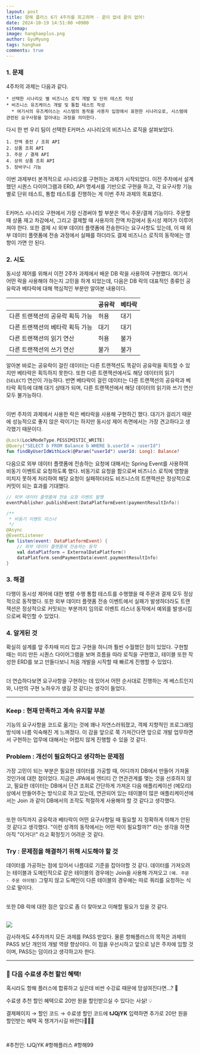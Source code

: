 ```yaml
---
layout:	post
title: 항해 플러스 6기 4주차를 회고하며 - 끝이 없네 끝이 없어!
date: 2024-10-19 14:51:00 +0900
sitemap: 
image: hanghaeplus.png
author: GyuMyung
tags: hanghae
comments: true
---
```


### 1. 문제

4주차의 과제는 다음과 같다.

```
* 선택한 시나리오 별 비즈니스 로직 개발 및 단위 테스트 작성
* 비즈니스 유즈케이스 개발 및 통합 테스트 작성
  * 여기서의 유즈케이스는 시스템의 동작을 사용자 입장에서 표현한 시나리오로, 시스템에 관련된 요구사항을 알아내는 과정을 의미한다.
```

다시 한 번 우리 팀이 선택한 E커머스 시나리오의 비즈니스 로직을 살펴보았다.

```
1. 잔액 충전 / 조회 API
2. 상품 조회 API
3. 주문 / 결제 API
4. 상위 상품 조회 API
5. 장바구니 기능
```

이번 과제부터 본격적으로 시나리오를 구현하는 과제가 시작되었다. 이전 주차에서 설계했던 시퀀스 다이어그램과 ERD, API 명세서를 기반으로 구현을 하고, 각 요구사항 기능 별로 단위 테스트, 통합 테스트를 진행하는 게 이번 주차 과제의 목표였다. <br/><br/>

E커머스 시나리오 구현에서 가장 신경써야 할 부분은 역시 주문/결제 기능이다. 주문할 때 상품 재고 차감에서, 그리고 결제할 때 사용자의 잔액 차감에서 동시성 제어가 이루어져야 한다. 또한 결제 시 외부 데이터 플랫폼에 전송한다는 요구사항도 있는데, 이 때 외부 데이터 플랫폼에 전송 과정에서 실패를 하더라도 결제 비즈니스 로직의 동작에는 영향이 가면 안 된다. <br/>

### **2. 시도**

동시성 제어를 위해서 이전 2주차 과제에서 배운 DB 락을 사용하여 구현했다. 여기서 어떤 락을 사용해야 하는지 고민을 하게 되었는데, 다음은 DB 락의 대표적인 종류인 공유락과 베타락에 대해 핵심적인 부분만 알아본 내용이다. <br/>

| |공유락|베타락|
|---|---|---|
|다른 트랜잭션의 공유락 획득 가능|허용|대기|
|다른 트랜잭션의 베타락 획득 가능|대기|대기|
|다른 트랜잭션의 읽기 연산|허용|불가|
|다른 트랜잭션의 쓰기 연산|불가|불가|


알아본 바로는 공유락이 걸린 데이터는 다른 트랜잭션도 똑같이 공유락을 획득할 수 있지만 베타락은 획득하지 못한다. 또한 다른 트랜잭션에서도 해당 데이터의 읽기(`SELECT`) 연산이 가능하다. 반면 베타락이 걸린 데이터는 다른 트랜잭션의 공유락과 베타락 획득에 대해 대기 상태가 되며, 다른 트랜잭션에서 해당 데이터의 읽기와 쓰기 연산 모두 불가능하다. <br/><br/>

이번 주차의 과제에서 사용한 락은 베타락을 사용해 구현하긴 했다. 대기가 걸리기 때문에 성능적으로 좋지 않은 락이기는 하지만 동시성 제어 측면에서는 가장 견고하다고 생각했기 때문이다. <br/>

```kotlin
@Lock(LockModeType.PESSIMISTIC_WRITE)
@Query("SELECT b FROM Balance b WHERE b.userId = :userId")
fun findByUserIdWithLock(@Param("userId") userId: Long): Balance?
```

다음으로 외부 데이터 플랫폼에 전송하는 요청에 대해서는 Spring Event를 사용하여 비동기 이벤트로 요청하도록 했다. 비동기로 요청을 함으로써 비즈니스 로직에 영향을 미치지 못하게 처리하여 해당 요청이 실패하더라도 비즈니스의 트랜잭션은 정상적으로 커밋이 되는 효과를 기대했다. <br/>

```kotlin
// 외부 데이터 플랫폼에 전송 요청 이벤트 발행
eventPublisher.publishEvent(DataPlatformEvent(paymentResultInfo))

/**
 * 비동기 이벤트 리스너
 */
@Async
@EventListener
fun listen(event: DataPlatformEvent) {
    // 외부 데이터 플랫폼에 전송하는 동작
    val dataPlatform = ExternalDataPlatform()
    dataPlatform.sendPaymentData(event.paymentResultInfo)
}
```

### **3. 해결**

다행이 동시성 제어에 대한 병렬 수행 통합 테스트를 수행했을 때 주문과 결제 모두 정상적으로 동작했다. 또한 외부 데이터 플랫폼 전송 이벤트에서 실패가 발생하더라도 트랜잭션은 정상적으로 커밋되는 부분까지 임의로 이벤트 리스너 동작에서 예외를 발생시킴으로써 확인할 수 있었다. <br/>

### **4. 알게된 것**

확실히 설계를 앞 주차때 미리 잡고 구현을 하니까 훨씬 수월했던 점이 있었다. 구현할 때는 미리 만든 시퀀스 다이어그램을 보며 흐름을 따라 로직을 구현했고, 테이블 또한 작성한 ERD를 보고 만들다보니 처음 개발을 시작할 때 빠르게 진행할 수 있었다. <br/><br/>

더 연습하다보면 요구사항을 구현하는 데 있어서 어떤 순서대로 진행하는 게 베스트인지와, 나만의 구현 노하우가 생길 것 같다는 생각이 들었다. <br/>

---

### **Keep : 현재 만족하고 계속 유지할 부분**

기능의 요구사항을 코드로 옮기는 것에 꽤나 자연스러워졌고, 객체 지향적인 프로그래밍 방식에 나름 익숙해진 게 느껴졌다. 이 감을 앞으로 쭉 가져간다면 앞으로 개발 업무하면서 구현하는 업무에 대해서는 어렵지 않게 진행할 수 있을 것 같다. <br/>

### **Problem : 개선이 필요하다고 생각하는 문제점**

가장 고민이 되는 부분은 필요한 데이터를 가공할 때, 어디까지 DB에서 만들어 가져올 것인가에 대한 점이었다. 지금은 JPA에서 엔티티 간 연관관계를 맺는 것을 선호하지 않고, 필요한 데이터는 DB에서 단건 조회로 간단하게 가져온 다음 애플리케이션 (메모리) 상에서 만들어주는 방식으로 하고 있는데, 연관되어 있는 테이블이 많은 애플리케이션에서는 Join 과 같이 DB에서의 조작도 적절하게 사용해야 할 것 같다고 생각했다. <br/><br/>

또한 아직까지 공유락과 베타락이 어떤 요구사항일 때 필요할 지 정확하게 이해가 안된 것 같다고 생각했다. "이런 성격의 동작에서는 어떤 락이 필요할까?" 라는 생각을 하면 아직 "이거다!" 라고 확정짓기 어려운 것 같다. <br/>

### **Try : 문제점을 해결하기 위해 시도해야 할 것**

데이터를 가공하는 점에 있어서 나름대로 기준을 잡아야할 것 같다. 데이터를 가져오려는 테이블과 도메인적으로 같은 테이블의 경우에는 Join을 사용해 가져오고 `(예. 주문 - 주문 아이템)` 그렇지 않고 도메인이 다른 테이블의 경우에는 따로 쿼리를 요청하는 식으로 말이다. <br/><br/>

또한 DB 락에 대한 점은 앞으로 좀 더 찾아보고 이해할 필요가 있을 것 같다. <br/><br/>

![](https://github.com/user-attachments/assets/aea2b1d9-169e-483b-ac0a-d3125903bcab)

감사하게도 4주차까지 모든 과제를 PASS 받았다. 물론 항해플러스의 목적은 과제의 PASS 보단 개인의 개발 역량 향상이다. 이 점을 우선시하고 앞으로 남은 주차에 임할 것이며, PASS는 덤이라고 생각하고자 한다. <br/>

---

### 🤩 다음 수료생 추천 할인 혜택!

혹시라도 항해 플러스에 합류하고 싶은데 비싼 수강료 때문에 망설여진다면…? 🤔

수료생 추천 할인 혜택으로 20만 원을 할인받으실 수 있다는 사실! 💡

결제페이지 → 할인 코드 → 수료생 할인 코드에 **tJQjYK** 입력하면 추가로 20만 원을 할인받는 혜택 꼭 챙겨가시길 바란다🚀🚀🌟

<br/>

#추천인: tJQjYK #항해플러스 #항해99
